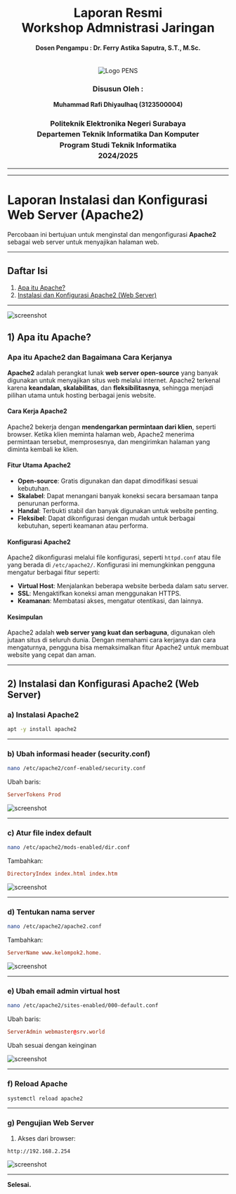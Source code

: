    <div align="center">
  <h1 style="text-align: center;font-weight: bold">Laporan Resmi<br>Workshop Admnistrasi Jaringan</h1>
  <h4 style="text-align: center;">Dosen Pengampu : Dr. Ferry Astika Saputra, S.T., M.Sc.</h4>
</div>
<br />
<div align="center">
  <img src="https://upload.wikimedia.org/wikipedia/id/4/44/Logo_PENS.png" alt="Logo PENS">
  <h3 style="text-align: center;">Disusun Oleh : </h3>
  <p style="text-align: center;">
    <strong>Muhammad Rafi Dhiyaulhaq (3123500004) </strong><br>
  </p>
<h3 style="text-align: center;line-height: 1.5">Politeknik Elektronika Negeri Surabaya<br>Departemen Teknik Informatika Dan Komputer<br>Program Studi Teknik Informatika<br>2024/2025</h3>
  <hr><hr>
</div>

# Laporan Instalasi dan Konfigurasi Web Server (Apache2)

Percobaan ini bertujuan untuk menginstal dan mengonfigurasi **Apache2** sebagai web server untuk menyajikan halaman web.

---

## Daftar Isi

1) [Apa itu Apache?](#1-definisi-apache)  
2) [Instalasi dan Konfigurasi Apache2 (Web Server)](#2-instalasi-dan-konfigurasi-apache2-web-server)

---

![screenshot](assets/topologi.png)
## 1) Apa itu Apache?

### **Apa itu Apache2 dan Bagaimana Cara Kerjanya**

**Apache2** adalah perangkat lunak **web server open-source** yang banyak digunakan untuk menyajikan situs web melalui internet. Apache2 terkenal karena **keandalan, skalabilitas**, dan **fleksibilitasnya**, sehingga menjadi pilihan utama untuk hosting berbagai jenis website.

#### **Cara Kerja Apache2**

Apache2 bekerja dengan **mendengarkan permintaan dari klien**, seperti browser. Ketika klien meminta halaman web, Apache2 menerima permintaan tersebut, memprosesnya, dan mengirimkan halaman yang diminta kembali ke klien.

#### **Fitur Utama Apache2**

* **Open-source**: Gratis digunakan dan dapat dimodifikasi sesuai kebutuhan.
* **Skalabel**: Dapat menangani banyak koneksi secara bersamaan tanpa penurunan performa.
* **Handal**: Terbukti stabil dan banyak digunakan untuk website penting.
* **Fleksibel**: Dapat dikonfigurasi dengan mudah untuk berbagai kebutuhan, seperti keamanan atau performa.

#### **Konfigurasi Apache2**

Apache2 dikonfigurasi melalui file konfigurasi, seperti `httpd.conf` atau file yang berada di `/etc/apache2/`. Konfigurasi ini memungkinkan pengguna mengatur berbagai fitur seperti:

* **Virtual Host**: Menjalankan beberapa website berbeda dalam satu server.
* **SSL**: Mengaktifkan koneksi aman menggunakan HTTPS.
* **Keamanan**: Membatasi akses, mengatur otentikasi, dan lainnya.

#### **Kesimpulan**

Apache2 adalah **web server yang kuat dan serbaguna**, digunakan oleh jutaan situs di seluruh dunia. Dengan memahami cara kerjanya dan cara mengaturnya, pengguna bisa memaksimalkan fitur Apache2 untuk membuat website yang cepat dan aman.

---

## 2) Instalasi dan Konfigurasi Apache2 (Web Server)

### a) Instalasi Apache2

```bash
apt -y install apache2
```

---

### b) Ubah informasi header (security.conf)

```bash
nano /etc/apache2/conf-enabled/security.conf
```

Ubah baris:
```conf
ServerTokens Prod
```

![screenshot](assets/apache-2.jpg)

---

### c) Atur file index default

```bash
nano /etc/apache2/mods-enabled/dir.conf
```

Tambahkan:
```conf
DirectoryIndex index.html index.htm
```

![screenshot](assets/apache-3.jpg)

---

### d) Tentukan nama server

```bash
nano /etc/apache2/apache2.conf
```

Tambahkan:
```conf
ServerName www.kelompok2.home.
```

![screenshot](assets/apache-4.jpg)

---

### e) Ubah email admin virtual host

```bash
nano /etc/apache2/sites-enabled/000-default.conf
```

Ubah baris:
```conf
ServerAdmin webmaster@srv.world
```
Ubah sesuai dengan keinginan

![screenshot](assets/apache-5.jpg)

---

### f) Reload Apache

```bash
systemctl reload apache2
```

---

### g) Pengujian Web Server

1. Akses dari browser:
```
http://192.168.2.254
```


![screenshot](assets/apache.jpg)

---

**Selesai.**
```
